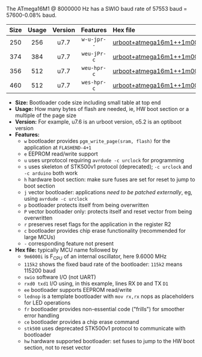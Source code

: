 The ATmega16M1 @ 8000000 Hz has a SWIO baud rate of 57553 baud = 57600-0.08% baud.

|Size|Usage|Version|Features|Hex file|
|:-:|:-:|:-:|:-:|:--|
|250|256|u7.7|`w-u-jpr--`|[urboot+atmega16m1++1m0000i++++7k2_swio_rxd4_txd3_lednop.hex](https://raw.githubusercontent.com/stefanrueger/urboot.hex/main/mcus/atmega16m1/internal_oscillator/fint++1m0000_Hz/br++++7k2_bps/urboot+atmega16m1++1m0000i++++7k2_swio_rxd4_txd3_lednop.hex)|
|374|384|u7.7|`weu-jPr-c`|[urboot+atmega16m1++1m0000i++++7k2_swio_rxd4_txd3_ee_lednop_fr_ce.hex](https://raw.githubusercontent.com/stefanrueger/urboot.hex/main/mcus/atmega16m1/internal_oscillator/fint++1m0000_Hz/br++++7k2_bps/urboot+atmega16m1++1m0000i++++7k2_swio_rxd4_txd3_ee_lednop_fr_ce.hex)|
|356|512|u7.7|`weu-hpr-c`|[urboot+atmega16m1++1m0000i++++7k2_swio_rxd4_txd3_ee_lednop_fr_ce_hw.hex](https://raw.githubusercontent.com/stefanrueger/urboot.hex/main/mcus/atmega16m1/internal_oscillator/fint++1m0000_Hz/br++++7k2_bps/urboot+atmega16m1++1m0000i++++7k2_swio_rxd4_txd3_ee_lednop_fr_ce_hw.hex)|
|460|512|u7.7|`wes-hpr-c`|[urboot+atmega16m1++1m0000i++++7k2_swio_rxd4_txd3_ee_lednop_fr_ce_stk500_hw.hex](https://raw.githubusercontent.com/stefanrueger/urboot.hex/main/mcus/atmega16m1/internal_oscillator/fint++1m0000_Hz/br++++7k2_bps/urboot+atmega16m1++1m0000i++++7k2_swio_rxd4_txd3_ee_lednop_fr_ce_stk500_hw.hex)|

- **Size:** Bootloader code size including small table at top end
- **Usage:** How many bytes of flash are needed, ie, HW boot section or a multiple of the page size
- **Version:** For example, u7.6 is an urboot version, o5.2 is an optiboot version
- **Features:**
  + `w` bootloader provides `pgm_write_page(sram, flash)` for the application at `FLASHEND-4+1`
  + `e` EEPROM read/write support
  + `u` uses urprotocol requiring `avrdude -c urclock` for programming
  + `s` uses skeleton of STK500v1 protocol (deprecated); `-c urclock` and `-c arduino` both work
  + `h` hardware boot section: make sure fuses are set for reset to jump to boot section
  + `j` vector bootloader: applications *need to be patched externally*, eg, using `avrdude -c urclock`
  + `p` bootloader protects itself from being overwritten
  + `P` vector bootloader only: protects itself and reset vector from being overwritten
  + `r` preserves reset flags for the application in the register R2
  + `c` bootloader provides chip erase functionality (recommended for large MCUs)
  + `-` corresponding feature not present
- **Hex file:** typically MCU name followed by
  + `9m6000i` is F<sub>CPU</sub> of an internal oscillator, here 9.6000 MHz
  + `115k2` shows the fixed baud rate of the bootloader: `115k2` means 115200 baud
  + `swio` software I/O (not UART)
  + `rxd0 txd1` I/O using, in this example, lines RX `D0` and TX `D1`
  + `ee` bootloader supports EEPROM read/write
  + `lednop` is a template bootloader with `mov rx,rx` nops as placeholders for LED operations
  + `fr` bootloader provides non-essential code ("frills") for smoother error handling
  + `ce` bootloader provides a chip erase command
  + `stk500` uses deprecated STK500v1 protocol to communicate with bootloader
  + `hw` hardware supported bootloader: set fuses to jump to the HW boot section, not to reset vector
